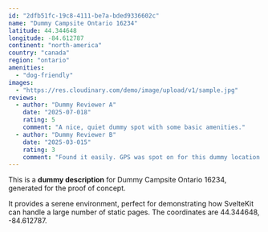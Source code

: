 ```yaml
---
id: "2dfb51fc-19c8-4111-be7a-bded9336602c"
name: "Dummy Campsite Ontario 16234"
latitude: 44.344648
longitude: -84.612787
continent: "north-america"
country: "canada"
region: "ontario"
amenities:
  - "dog-friendly"
images:
  - "https://res.cloudinary.com/demo/image/upload/v1/sample.jpg"
reviews:
  - author: "Dummy Reviewer A"
    date: "2025-07-018"
    rating: 5
    comment: "A nice, quiet dummy spot with some basic amenities."
  - author: "Dummy Reviewer B"
    date: "2025-03-015"
    rating: 3
    comment: "Found it easily. GPS was spot on for this dummy location."
---
```


This is a **dummy description** for Dummy Campsite Ontario 16234, generated for the proof of concept.

It provides a serene environment, perfect for demonstrating how SvelteKit can handle a large number of static pages. The coordinates are 44.344648, -84.612787.
